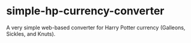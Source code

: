 # simple-hp-currency-converter
A very simple web-based converter for Harry Potter currency (Galleons, Sickles, and Knuts).
